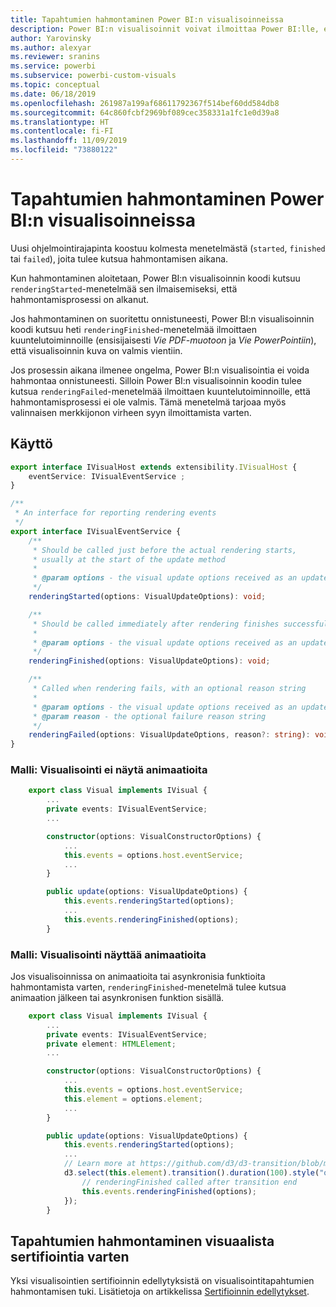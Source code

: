 ```yaml
---
title: Tapahtumien hahmontaminen Power BI:n visualisoinneissa
description: Power BI:n visualisoinnit voivat ilmoittaa Power BI:lle, että ne ovat valmiita vientiin Power Point- tai PDF-tiedostoon.
author: Yarovinsky
ms.author: alexyar
ms.reviewer: sranins
ms.service: powerbi
ms.subservice: powerbi-custom-visuals
ms.topic: conceptual
ms.date: 06/18/2019
ms.openlocfilehash: 261987a199af68611792367f514bef60dd584db8
ms.sourcegitcommit: 64c860fcbf2969bf089cec358331a1fc1e0d39a8
ms.translationtype: HT
ms.contentlocale: fi-FI
ms.lasthandoff: 11/09/2019
ms.locfileid: "73880122"
---
```

# <a name="render-events-in-power-bi-visuals"></a>Tapahtumien hahmontaminen Power BI:n visualisoinneissa

Uusi ohjelmointirajapinta koostuu kolmesta menetelmästä (`started`, `finished` tai `failed`), joita tulee kutsua hahmontamisen aikana.

Kun hahmontaminen aloitetaan, Power BI:n visualisoinnin koodi kutsuu `renderingStarted`-menetelmää sen ilmaisemiseksi, että hahmontamisprosessi on alkanut.

Jos hahmontaminen on suoritettu onnistuneesti, Power BI:n visualisoinnin koodi kutsuu heti `renderingFinished`-menetelmää ilmoittaen kuuntelutoiminnoille (ensisijaisesti *Vie PDF-muotoon* ja *Vie PowerPointiin*), että visualisoinnin kuva on valmis vientiin.

Jos prosessin aikana ilmenee ongelma, Power BI:n visualisointia ei voida hahmontaa onnistuneesti. Silloin Power BI:n visualisoinnin koodin tulee kutsua `renderingFailed`-menetelmää ilmoittaen kuuntelutoiminnoille, että hahmontamisprosessi ei ole valmis. Tämä menetelmä tarjoaa myös valinnaisen merkkijonon virheen syyn ilmoittamista varten.

## <a name="usage"></a>Käyttö

```typescript
export interface IVisualHost extends extensibility.IVisualHost {
    eventService: IVisualEventService ;
}

/**
 * An interface for reporting rendering events
 */
export interface IVisualEventService {
    /**
     * Should be called just before the actual rendering starts, 
     * usually at the start of the update method
     *
     * @param options - the visual update options received as an update parameter
     */
    renderingStarted(options: VisualUpdateOptions): void;

    /**
     * Should be called immediately after rendering finishes successfully
     * 
     * @param options - the visual update options received as an update parameter
     */
    renderingFinished(options: VisualUpdateOptions): void;

    /**
     * Called when rendering fails, with an optional reason string
     * 
     * @param options - the visual update options received as an update parameter
     * @param reason - the optional failure reason string
     */
    renderingFailed(options: VisualUpdateOptions, reason?: string): void;
}
```

### <a name="sample-the-visual-displays-no-animations"></a>Malli: Visualisointi ei näytä animaatioita

```typescript
    export class Visual implements IVisual {
        ...
        private events: IVisualEventService;
        ...

        constructor(options: VisualConstructorOptions) {
            ...
            this.events = options.host.eventService;
            ...
        }

        public update(options: VisualUpdateOptions) {
            this.events.renderingStarted(options);
            ...
            this.events.renderingFinished(options);
        }
```

### <a name="sample-the-visual-displays-animations"></a>Malli: Visualisointi näyttää animaatioita

Jos visualisoinnissa on animaatioita tai asynkronisia funktioita hahmontamista varten, `renderingFinished`-menetelmä tulee kutsua animaation jälkeen tai asynkronisen funktion sisällä.

```typescript
    export class Visual implements IVisual {
        ...
        private events: IVisualEventService;
        private element: HTMLElement;
        ...

        constructor(options: VisualConstructorOptions) {
            ...
            this.events = options.host.eventService;
            this.element = options.element;
            ...
        }

        public update(options: VisualUpdateOptions) {
            this.events.renderingStarted(options);
            ...
            // Learn more at https://github.com/d3/d3-transition/blob/master/README.md#transition_end
            d3.select(this.element).transition().duration(100).style("opacity","0").end().then(() => {
                // renderingFinished called after transition end
                this.events.renderingFinished(options);
            });
        }
```

## <a name="rendering-events-for-visual-certification"></a>Tapahtumien hahmontaminen visuaalista sertifiointia varten

Yksi visualisointien sertifioinnin edellytyksistä on visualisointitapahtumien hahmontamisen tuki. Lisätietoja on artikkelissa [Sertifioinnin edellytykset](https://docs.microsoft.com/power-bi/power-bi-custom-visuals-certified?#certification-requirements).
